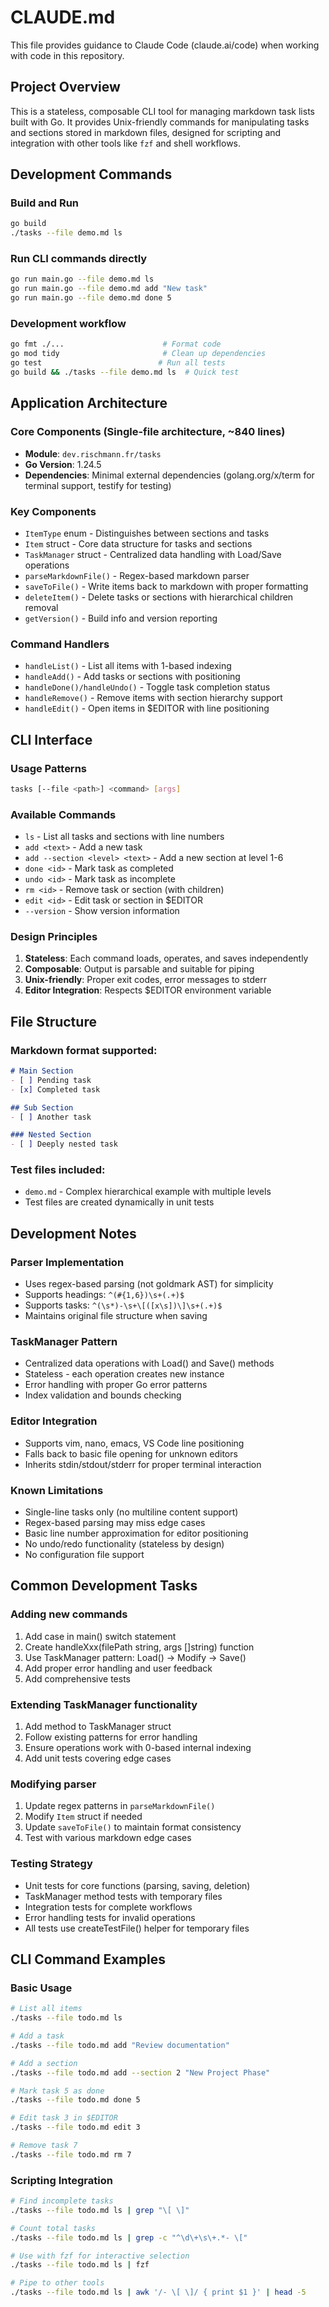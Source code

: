 # CLAUDE.md

This file provides guidance to Claude Code (claude.ai/code) when working with code in this repository.

## Project Overview

This is a stateless, composable CLI tool for managing markdown task lists built with Go. It provides Unix-friendly commands for manipulating tasks and sections stored in markdown files, designed for scripting and integration with other tools like `fzf` and shell workflows.

## Development Commands

### Build and Run
```bash
go build
./tasks --file demo.md ls
```

### Run CLI commands directly
```bash
go run main.go --file demo.md ls
go run main.go --file demo.md add "New task"
go run main.go --file demo.md done 5
```

### Development workflow
```bash
go fmt ./...                      # Format code
go mod tidy                       # Clean up dependencies
go test                          # Run all tests
go build && ./tasks --file demo.md ls  # Quick test
```

## Application Architecture

### Core Components (Single-file architecture, ~840 lines)

- **Module**: `dev.rischmann.fr/tasks`
- **Go Version**: 1.24.5
- **Dependencies**: Minimal external dependencies (golang.org/x/term for terminal support, testify for testing)

### Key Components
- `ItemType` enum - Distinguishes between sections and tasks
- `Item` struct - Core data structure for tasks and sections
- `TaskManager` struct - Centralized data handling with Load/Save operations
- `parseMarkdownFile()` - Regex-based markdown parser
- `saveToFile()` - Write items back to markdown with proper formatting
- `deleteItem()` - Delete tasks or sections with hierarchical children removal
- `getVersion()` - Build info and version reporting

### Command Handlers
- `handleList()` - List all items with 1-based indexing
- `handleAdd()` - Add tasks or sections with positioning
- `handleDone()/handleUndo()` - Toggle task completion status
- `handleRemove()` - Remove items with section hierarchy support
- `handleEdit()` - Open items in $EDITOR with line positioning

## CLI Interface

### Usage Patterns
```bash
tasks [--file <path>] <command> [args]
```

### Available Commands
- `ls` - List all tasks and sections with line numbers
- `add <text>` - Add a new task
- `add --section <level> <text>` - Add a new section at level 1-6
- `done <id>` - Mark task as completed
- `undo <id>` - Mark task as incomplete
- `rm <id>` - Remove task or section (with children)
- `edit <id>` - Edit task or section in $EDITOR
- `--version` - Show version information

### Design Principles
1. **Stateless**: Each command loads, operates, and saves independently
2. **Composable**: Output is parsable and suitable for piping
3. **Unix-friendly**: Proper exit codes, error messages to stderr
4. **Editor Integration**: Respects $EDITOR environment variable

## File Structure

### Markdown format supported:
```markdown
# Main Section
- [ ] Pending task
- [x] Completed task

## Sub Section
- [ ] Another task

### Nested Section
- [ ] Deeply nested task
```

### Test files included:
- `demo.md` - Complex hierarchical example with multiple levels
- Test files are created dynamically in unit tests

## Development Notes

### Parser Implementation
- Uses regex-based parsing (not goldmark AST) for simplicity
- Supports headings: `^(#{1,6})\s+(.+)$`
- Supports tasks: `^(\s*)-\s+\[([x\s])\]\s+(.+)$`
- Maintains original file structure when saving

### TaskManager Pattern
- Centralized data operations with Load() and Save() methods
- Stateless - each operation creates new instance
- Error handling with proper Go error patterns
- Index validation and bounds checking

### Editor Integration
- Supports vim, nano, emacs, VS Code line positioning
- Falls back to basic file opening for unknown editors
- Inherits stdin/stdout/stderr for proper terminal interaction

### Known Limitations
- Single-line tasks only (no multiline content support)
- Regex-based parsing may miss edge cases
- Basic line number approximation for editor positioning
- No undo/redo functionality (stateless by design)
- No configuration file support

## Common Development Tasks

### Adding new commands
1. Add case in main() switch statement
2. Create handleXxx(filePath string, args []string) function
3. Use TaskManager pattern: Load() → Modify → Save()
4. Add proper error handling and user feedback
5. Add comprehensive tests

### Extending TaskManager functionality
1. Add method to TaskManager struct
2. Follow existing patterns for error handling
3. Ensure operations work with 0-based internal indexing
4. Add unit tests covering edge cases

### Modifying parser
1. Update regex patterns in `parseMarkdownFile()`
2. Modify `Item` struct if needed
3. Update `saveToFile()` to maintain format consistency
4. Test with various markdown edge cases

### Testing Strategy
- Unit tests for core functions (parsing, saving, deletion)
- TaskManager method tests with temporary files
- Integration tests for complete workflows
- Error handling tests for invalid operations
- All tests use createTestFile() helper for temporary files

## CLI Command Examples

### Basic Usage
```bash
# List all items
./tasks --file todo.md ls

# Add a task
./tasks --file todo.md add "Review documentation"

# Add a section
./tasks --file todo.md add --section 2 "New Project Phase"

# Mark task 5 as done
./tasks --file todo.md done 5

# Edit task 3 in $EDITOR
./tasks --file todo.md edit 3

# Remove task 7
./tasks --file todo.md rm 7
```

### Scripting Integration
```bash
# Find incomplete tasks
./tasks --file todo.md ls | grep "\[ \]"

# Count total tasks
./tasks --file todo.md ls | grep -c "^\d\+\s\+.*- \["

# Use with fzf for interactive selection
./tasks --file todo.md ls | fzf

# Pipe to other tools
./tasks --file todo.md ls | awk '/- \[ \]/ { print $1 }' | head -5
```